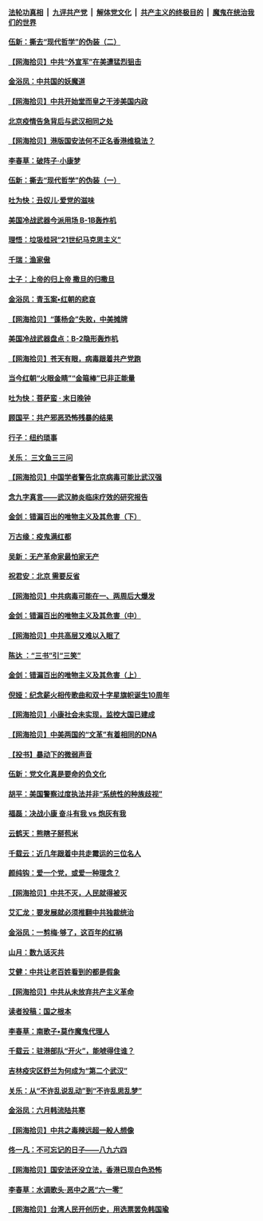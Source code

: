 ####  [法轮功真相](../../../../basic/blob/master/README.md?t=06251631) &nbsp;|&nbsp; [九评共产党](../../../../9ping.md/blob/master/README.md?t=06251631) &nbsp;|&nbsp; [解体党文化](../../../../jtdwh.md/blob/master/README.md?t=06251631)  &nbsp;|&nbsp; [共产主义的终极目的](../../../../gczydzjmd.md/blob/master/README.md?t=06251631) &nbsp;|&nbsp; [魔鬼在统治我们的世界](../../../../mgztzwmdsj.md/blob/master/README.md?t=06251631) 

#### [伍新：撕去“现代哲学”的伪装（二）](../pages/nsc993/n12211310.md?t=06251631) 

#### [【网海拾贝】中共“外宣军”在美遭猛烈狙击](../pages/nsc993/n12211190.md?t=06251631) 

#### [金浴凤：中共国的妖魔道](../pages/nsc993/n12208163.md?t=06251631) 

#### [【网海拾贝】中共开始堂而皇之干涉美国内政](../pages/nsc993/n12205646.md?t=06251631) 

#### [北京疫情告急背后与武汉相同之处](../pages/nsc993/n12201610.md?t=06251631) 

#### [【网海拾贝】港版国安法何不正名香港维稳法？](../pages/nsc993/n12203675.md?t=06251631) 

#### [李春草：破阵子·小康梦](../pages/nsc993/n12202996.md?t=06251631) 

#### [伍新：撕去“现代哲学”的伪装（一）](../pages/nsc993/n12202666.md?t=06251631) 

#### [吐为快：丑奴儿·爱党的滋味](../pages/nsc993/n12202630.md?t=06251631) 

#### [美国冷战武器今派用场 B-1B轰炸机](../pages/nsc993/n12202368.md?t=06251631) 

#### [理悟：垃圾桂冠“21世纪马克思主义”](../pages/nsc993/n12201220.md?t=06251631) 

#### [千瑞：渔家傲](../pages/nsc993/n12201174.md?t=06251631) 

#### [士子：上帝的归上帝 撒旦的归撒旦](../pages/nsc993/n12199902.md?t=06251631) 

#### [金浴凤：青玉案•红朝的悲哀](../pages/nsc993/n12199650.md?t=06251631) 

#### [【网海拾贝】“蓬杨会”失败，中美摊牌](../pages/nsc993/n12199598.md?t=06251631) 

#### [美国冷战武器盘点：B-2隐形轰炸机](../pages/nsc993/n12199226.md?t=06251631) 

#### [【网海拾贝】苍天有眼，病毒跟着共产党跑](../pages/nsc993/n12197648.md?t=06251631) 

#### [当今红朝“火眼金睛”“金箍棒”已非正能量](../pages/nsc993/n12196834.md?t=06251631) 

#### [吐为快：菩萨蛮 · 末日晚钟](../pages/nsc993/n12196689.md?t=06251631) 

#### [顾国平：共产邪恶恐怖残暴的结果](../pages/nsc993/n12195238.md?t=06251631) 

#### [行子：纽约琐事](../pages/nsc993/n12194752.md?t=06251631) 

#### [关乐： 三文鱼三三问](../pages/nsc993/n12194626.md?t=06251631) 

#### [【网海拾贝】中国学者警告北京病毒可能比武汉强](../pages/nsc993/n12193964.md?t=06251631) 

#### [念九字真言——武汉肺炎临床疗效的研究报告](../pages/nsc993/n12190804.md?t=06251631) 

#### [金剑：错漏百出的唯物主义及其危害（下）](../pages/nsc993/n12191909.md?t=06251631) 

#### [万古缘：疫鬼满红都](../pages/nsc993/n12191847.md?t=06251631) 

#### [吴新：无产革命家最怕家无产](../pages/nsc993/n12191806.md?t=06251631) 

#### [祝君安：北京 需要反省](../pages/nsc993/n12191766.md?t=06251631) 

#### [【网海拾贝】中共病毒可能在一、两周后大爆发](../pages/nsc993/n12190517.md?t=06251631) 

#### [金剑：错漏百出的唯物主义及其危害（中）](../pages/nsc993/n12188778.md?t=06251631) 

#### [【网海拾贝】中共高层又难以入眠了](../pages/nsc993/n12188425.md?t=06251631) 

#### [陈达 ：“三书”引“三笑”](../pages/nsc993/n12187929.md?t=06251631) 

#### [金剑：错漏百出的唯物主义及其危害（上）](../pages/nsc993/n12186502.md?t=06251631) 

#### [倪娅：纪念薪火相传歌曲和双十字星旗帜诞生10周年](../pages/nsc993/n12186439.md?t=06251631) 

#### [【网海拾贝】小康社会未实现，监控大国已建成](../pages/nsc993/n12185468.md?t=06251631) 

#### [【网海拾贝】中美两国的“文革”有着相同的DNA](../pages/nsc993/n12184487.md?t=06251631) 

#### [【投书】暴动下的微弱声音](../pages/nsc993/n12183493.md?t=06251631) 

#### [伍新：党文化真是要命的负文化](../pages/nsc993/n12182742.md?t=06251631) 

#### [胡平：美国警察过度执法并非“系统性的种族歧视”](../pages/nsc993/n12182713.md?t=06251631) 

#### [福磊：决战小康 奋斗有我 vs 炮灰有我](../pages/nsc993/n12182693.md?t=06251631) 

#### [云鹤天：熊瞎子掰苞米](../pages/nsc993/n12182680.md?t=06251631) 

#### [千载云：近几年跟着中共走霉运的三位名人](../pages/nsc993/n12182649.md?t=06251631) 

#### [颜纯钩：爱一个党，或爱一种理念？](../pages/nsc993/n12182640.md?t=06251631) 

#### [【网海拾贝】中共不灭，人民就得被灭](../pages/nsc993/n12180698.md?t=06251631) 

#### [艾汇龙：要发展就必须推翻中共独裁统治](../pages/nsc993/n12180647.md?t=06251631) 

#### [金浴凤：一剪梅·够了，这百年的红祸](../pages/nsc993/n12180002.md?t=06251631) 

#### [山月：数九话灭共](../pages/nsc993/n12179940.md?t=06251631) 

#### [艾健：中共让老百姓看到的都是假象](../pages/nsc993/n12179778.md?t=06251631) 

#### [【网海拾贝】中共从未放弃共产主义革命](../pages/nsc993/n12176687.md?t=06251631) 

#### [读者投稿：国之根本](../pages/nsc993/n12176662.md?t=06251631) 

#### [李春草：南歌子•莫作魔鬼代理人](../pages/nsc993/n12176610.md?t=06251631) 

#### [千载云：驻港部队“开火”，能唬得住谁？](../pages/nsc993/n12176028.md?t=06251631) 

#### [吉林疫灾区舒兰为何成为“第二个武汉”](../pages/nsc993/n12172816.md?t=06251631) 

#### [关乐：从“不许乱说乱动”到“不许乱思乱梦”](../pages/nsc993/n12174760.md?t=06251631) 

#### [金浴凤：六月韩流陆共寒](../pages/nsc993/n12174739.md?t=06251631) 

#### [【网海拾贝】中共之毒辣远超一般人想像](../pages/nsc993/n12174574.md?t=06251631) 

#### [佟一凡：不可忘记的日子——八九六四](../pages/nsc993/n12174371.md?t=06251631) 

#### [【网海拾贝】国安法还没立法，香港已现白色恐怖](../pages/nsc993/n12172467.md?t=06251631) 

#### [李春草：水调歌头·恶中之恶“六一零”](../pages/nsc993/n12171662.md?t=06251631) 

#### [【网海拾贝】台湾人民开创历史，用选票罢免韩国瑜](../pages/nsc993/n12169412.md?t=06251631) 

